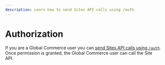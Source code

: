 ```yaml
---
description: Learn how to send Sites API calls using /auth.
---
```


# Authorization

If you are a Global Commerce user you can [send Sites API calls using `/auth`](../resources/API-structure.md#sending-api-calls-using-auth). Once permission is granted, the Global Commerce user can call the Site API.&#x20;
